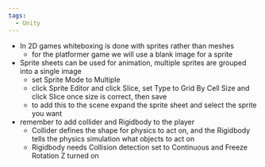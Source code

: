 ```yaml
---
tags:
  - Unity
---
```

- In 2D games whiteboxing is done with sprites rather than meshes 
	- for the platformer game we will use a blank image for a sprite
- Sprite sheets can be used for animation, multiple sprites are grouped into a single image
	- set Sprite Mode to Multiple
	- click Sprite Editor and click Slice, set Type to Grid By Cell Size and click Slice once size is correct, then save
	- to add this to the scene expand the sprite sheet and select the sprite you want
- remember to add collider and Rigidbody to the player
	- Collider defines the shape for physics to act on, and the Rigidbody tells the physics simulation what objects to act on
	- Rigidbody needs Collision detection set to Continuous and Freeze Rotation Z turned on